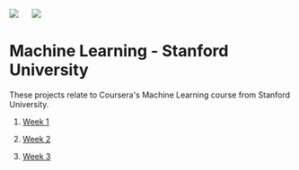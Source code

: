 
![](./img/coursera.svg) &nbsp;&nbsp;&nbsp;&nbsp; ![](./img/stanford.jpeg)

Machine Learning - Stanford University
=========================================
These projects relate to Coursera's Machine Learning course from Stanford University.

  1. [Week 1](./week1/README.md)
  
  1. [Week 2](./week2/README.md)
  
  1. [Week 3](./week3/README.md)
